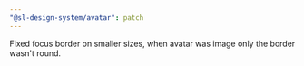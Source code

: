 ```yaml
---
"@sl-design-system/avatar": patch
---
```


Fixed focus border on smaller sizes, when avatar was image only the border wasn't round.
